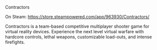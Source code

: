 Contractors

On Steam: https://store.steampowered.com/app/963930/Contractors/

Contractors is a team-based competitive multiplayer shooter game for virtual reality devices. Experience the next level virtual warfare with hardcore controls, lethal weapons, customizable load-outs, and intense firefights.
